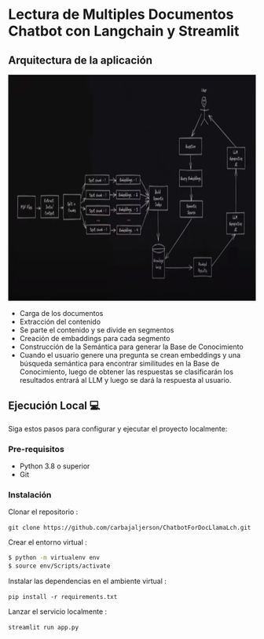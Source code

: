 # Lectura de Multiples Documentos Chatbot con Langchain y Streamlit

## Arquitectura de la aplicación

<p align=center>
<img src="src\arq.png" height = 460 weight=400>
<p>

- Carga de los documentos 
- Extracción del contenido 
- Se parte el contenido y se divide en segmentos
- Creación de embaddings para cada segmento 
- Construcción de la Semántica para generar la Base de Conocimiento  
- Cuando el usuario genere una pregunta se crean embeddings y una búsqueda semántica para encontrar similitudes en la Base de Conocimiento, luego de obtener las respuestas se clasificarán los resultados entrará al LLM y luego se dará la respuesta al usuario.

## Ejecución Local 💻

Siga estos pasos para configurar y ejecutar el proyecto localmente:

### Pre-requisitos
- Python 3.8 o superior
- Git

### Instalación
Clonar el repositorio :

`git clone https://github.com/carbajaljerson/ChatbotForDocLlamaLch.git`


Crear el entorno virtual :
```bash
$ python -m virtualenv env
$ source env/Scripts/activate
```

Instalar las dependencias en el ambiente virtual :

`pip install -r requirements.txt`


Lanzar el servicio localmente :

`streamlit run app.py`
